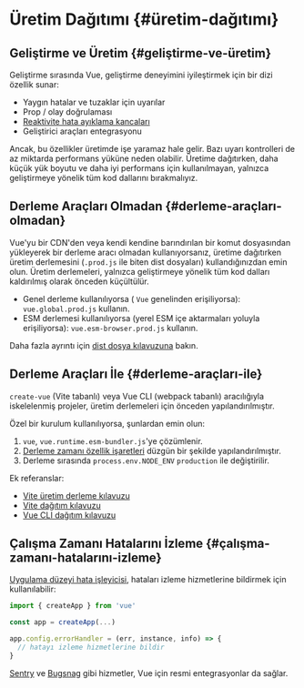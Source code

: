 # Üretim Dağıtımı {#üretim-dağıtımı}

## Geliştirme ve Üretim {#geliştirme-ve-üretim}

Geliştirme sırasında Vue, geliştirme deneyimini iyileştirmek için bir dizi özellik sunar:

-   Yaygın hatalar ve tuzaklar için uyarılar
-   Prop / olay doğrulaması
-   [Reaktivite hata ayıklama kancaları](/guide/extras/reactivity-in-depth#reactivity-debugging)
-   Geliştirici araçları entegrasyonu

Ancak, bu özellikler üretimde işe yaramaz hale gelir. Bazı uyarı kontrolleri de az miktarda performans yüküne neden olabilir. Üretime dağıtırken, daha küçük yük boyutu ve daha iyi performans için kullanılmayan, yalnızca geliştirmeye yönelik tüm kod dallarını bırakmalıyız.

## Derleme Araçları Olmadan {#derleme-araçları-olmadan}

Vue'yu bir CDN'den veya kendi kendine barındırılan bir komut dosyasından yükleyerek bir derleme aracı olmadan kullanıyorsanız, üretime dağıtırken üretim derlemesini (`.prod.js` ile biten dist dosyaları) kullandığınızdan emin olun. Üretim derlemeleri, yalnızca geliştirmeye yönelik tüm kod dalları kaldırılmış olarak önceden küçültülür.

-   Genel derleme kullanılıyorsa ( `Vue` genelinden erişiliyorsa): `vue.global.prod.js` kullanın.
-   ESM derlemesi kullanılıyorsa (yerel ESM içe aktarmaları yoluyla erişiliyorsa): `vue.esm-browser.prod.js` kullanın.

Daha fazla ayrıntı için [dist dosya kılavuzuna](https://github.com/vuejs/core/tree/main/packages/vue#which-dist-file-to-use) bakın.

## Derleme Araçları İle {#derleme-araçları-ile}

`create-vue` (Vite tabanlı) veya Vue CLI (webpack tabanlı) aracılığıyla iskelelenmiş projeler, üretim derlemeleri için önceden yapılandırılmıştır.

Özel bir kurulum kullanılıyorsa, şunlardan emin olun:

1.  `vue`, `vue.runtime.esm-bundler.js`'ye çözümlenir.
2.  [Derleme zamanı özellik işaretleri](/api/compile-time-flags) düzgün bir şekilde yapılandırılmıştır.
3.  Derleme sırasında <code>process.env<wbr>.NODE_ENV</code> `production` ile değiştirilir.

Ek referanslar:

-   [Vite üretim derleme kılavuzu](https://vitejs.dev/guide/build.html)
-   [Vite dağıtım kılavuzu](https://vitejs.dev/guide/static-deploy.html)
-   [Vue CLI dağıtım kılavuzu](https://cli.vuejs.org/guide/deployment.html)

## Çalışma Zamanı Hatalarını İzleme {#çalışma-zamanı-hatalarını-izleme}

[Uygulama düzeyi hata işleyicisi](/api/application#app-config-errorhandler), hataları izleme hizmetlerine bildirmek için kullanılabilir:

```js
import { createApp } from 'vue'

const app = createApp(...)

app.config.errorHandler = (err, instance, info) => {
  // hatayı izleme hizmetlerine bildir
}
```

[Sentry](https://docs.sentry.io/platforms/javascript/guides/vue/) ve [Bugsnag](https://docs.bugsnag.com/platforms/javascript/vue/) gibi hizmetler, Vue için resmi entegrasyonlar da sağlar.
